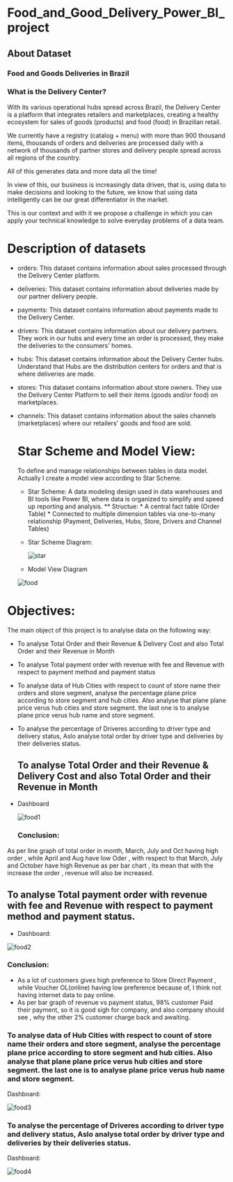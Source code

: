 # Food_and_Good_Delivery_Power_BI_project

## About Dataset

### Food and Goods Deliveries in Brazil


### What is the Delivery Center?
With its various operational hubs spread across Brazil, the Delivery Center is a platform that integrates retailers and marketplaces, creating a healthy ecosystem for sales of goods (products) and food (food) in Brazilian retail.

We currently have a registry (catalog + menu) with more than 900 thousand items, thousands of orders and deliveries are processed daily with a network of thousands of partner stores and delivery people spread across all regions of the country.

All of this generates data and more data all the time!

In view of this, our business is increasingly data driven, that is, using data to make decisions and looking to the future, we know that using data intelligently can be our great differentiator in the market.

This is our context and with it we propose a challenge in which you can apply your technical knowledge to solve everyday problems of a data team.

# Description of datasets

* orders: This dataset contains information about sales processed through the Delivery Center platform.
* deliveries: This dataset contains information about deliveries made by our partner delivery people.
* payments: This dataset contains information about payments made to the Delivery Center.
* drivers: This dataset contains information about our delivery partners. They work in our hubs and every time an order is processed, they make the deliveries to the consumers' homes.
* hubs: This dataset contains information about the Delivery Center hubs. Understand that Hubs are the distribution centers for orders and that is where deliveries are made.
* stores: This dataset contains information about store owners. They use the Delivery Center Platform to sell their items (goods and/or food) on marketplaces.
* channels: This dataset contains information about the sales channels (marketplaces) where our retailers' goods and food are sold.

  # Star Scheme and Model View:
  To define and manage relationships between tables in data model.
  Actually I create a model view according to Star Scheme.
  * Star Scheme: A data modeling design used in data warehouses and BI tools like Power BI, where data is organized to simplify and speed up reporting and analysis.
    ** Structue:
                * A central fact table (Order Table)
                * Connected to multiple dimension tables via one-to-many relationship (Payment, Deliveries, Hubs, Store, Drivers and Channel Tables)

  * Star Scheme Diagram:
    
    ![star](https://github.com/user-attachments/assets/d4a14bfd-460e-47a6-8561-6c2fe0b5b704)


   * Model View Diagram

  ![food](https://github.com/user-attachments/assets/75de4ef2-ebb6-49f4-9789-281d46a71514)


# Objectives:  

The main object of this project is to analyise data on the following way:

* To analyse Total Order and their Revenue & Delivery Cost and also Total Order and their Revenue in Month
* To analyse Total payment order with revenue with fee and Revenue with respect to payment method and payment status
* To analyse data of Hub Cities with respect to count of store name their orders and store segment, analyse the percentage plane price according to store segment and hub cities. Also analyse that plane plane price verus hub cities  and store segment. the last one is to analyse plane price verus hub name and store segment.
* To analyse the percentage of Driveres according to driver type and delivery status, Aslo analyse total order by driver type and deliveries by their deliveries status.


  ## To analyse Total Order and their Revenue & Delivery Cost and also Total Order and their Revenue in Month

* Dashboard
  
  ![food1](https://github.com/user-attachments/assets/1915ec12-bcdc-4b9d-a747-9176d0f101d7)

  ### Conclusion: 
As per line graph of total order in month, March, July and Oct having high order , while April and Aug have low Oder , with respect to that March, July and October have high Revenue as per bar chart , its mean that with the increase the order , revenue will also be increased.

## To analyse Total payment order with revenue with fee and Revenue with respect to payment method and payment status.

* Dashboard:
  
![food2](https://github.com/user-attachments/assets/4a8476dd-04f9-4352-a03f-7f0506c8ba26)

### Conclusion:

 * As  a lot of customers gives high preference to Store Direct Payment , while  Voucher OL(online) having low preference because of,  I think not having internet data to pay online. 
 * As per bar graph of revenue vs payment status, 98% customer Paid their payment, so it is good sigh for company, and also company should see , why the other 2% customer charge back and awaiting.

### To analyse data of Hub Cities with respect to count of store name their orders and store segment, analyse the percentage plane price according to store segment and hub cities. Also analyse that plane plane price verus hub cities  and store segment. the last one is to analyse plane price verus hub name and store segment.

Dashboard:

![food3](https://github.com/user-attachments/assets/e45c1aa3-f16d-4043-868d-3ffca30e623e)



### To analyse the percentage of Driveres according to driver type and delivery status, Aslo analyse total order by driver type and deliveries by their deliveries status.

Dashboard: 

![food4](https://github.com/user-attachments/assets/69bc399b-7d49-42c5-b851-a7b9cd865308)






  


  


